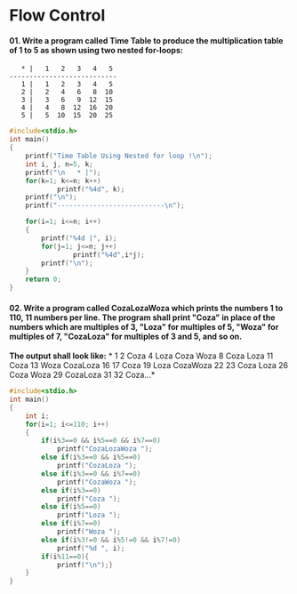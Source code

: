 # Flow Control 

#### 01. Write a program called Time Table to produce the multiplication table of 1 to 5 as shown using two nested for-loops:
```
   * |   1   2   3   4   5  
---------------------------
   1 |   1   2   3   4   5  
   2 |   2   4   6   8  10 
   3 |   3   6   9  12  15 
   4 |   4   8  12  16  20  
   5 |   5  10  15  20  25
```
```.c
#include<stdio.h>
int main()
{
    printf("Time Table Using Nested for loop !\n");
    int i, j, n=5, k;
    printf("\n   * |");
    for(k=1; k<=n; k++)
            printf("%4d", k);
    printf("\n");
    printf("---------------------------\n");

    for(i=1; i<=n; i++)
    {
        printf("%4d |", i);
        for(j=1; j<=n; j++)
                printf("%4d",i*j);
        printf("\n");
    }
    return 0;
}
```

#### 02. Write a program called CozaLozaWoza which prints the numbers 1 to 110, 11 numbers per line. The program shall print "Coza" in place of the numbers which are multiples of 3, "Loza" for multiples of 5, "Woza" for multiples of 7, "CozaLoza" for multiples of 3 and 5, and so on.
  
**The output shall look like:** *
1 2 Coza 4 Loza Coza Woza 8 Coza Loza 11 Coza 13 Woza CozaLoza 
16 17 Coza 19 Loza CozaWoza 22 23 Coza Loza 26 Coza Woza 29 
CozaLoza 31 32 Coza...*

```.c
#include<stdio.h>
int main()
{
    int i;
    for(i=1; i<=110; i++)
    {
        if(i%3==0 && i%5==0 && i%7==0)
            printf("CozaLozaWoza ");
        else if(i%3==0 && i%5==0)
            printf("CozaLoza ");
        else if(i%3==0 && i%7==0)
            printf("CozaWoza ");
        else if(i%3==0)
            printf("Coza ");
        else if(i%5==0)
            printf("Loza ");
        else if(i%7==0)
            printf("Woza ");
        else if(i%3!=0 && i%5!=0 && i%7!=0)
            printf("%d ", i);
        if(i%11==0){
            printf("\n");}
    }
}
```
